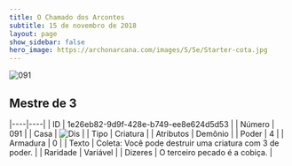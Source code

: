 ```yaml
---
title: O Chamado dos Arcontes
subtitle: 15 de novembro de 2018
layout: page
show_sidebar: false
hero_image: https://archonarcana.com/images/5/5e/Starter-cota.jpg
---
```


![091](https://cdn.keyforgegame.com/media/card_front/pt/341_091_JQ7CXW28FW88_pt.png)

## Mestre de 3

|----|----|
| ID | 1e26eb82-9d9f-428e-b749-ee8e624d5d53 |
| Número | 091 |
| Casa | ![Dis](https://archonarcana.com/images/thumb/e/e8/Dis.png/22px-Dis.png "Dis") |
| Tipo | Criatura |
| Atributos | Demônio |
| Poder | 4 |
| Armadura | 0 |
| Texto | Coleta: Você pode destruir uma criatura com 3 de poder. |
| Raridade | Variável |
| Dizeres | O terceiro pecado é a cobiça. |
